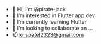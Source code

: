 - 👋 Hi, I’m @pirate-jack
- 👀 I’m interested in Flutter app dev
- 🌱 I’m currently learning Flutter
- 💞️ I’m looking to collaborate on ...
- 📫  krispatel2323@gmail.com

<!---
pirate-jack/pirate-jack is a ✨ special ✨ repository because its `README.md` (this file) appears on your GitHub profile.
You can click the Preview link to take a look at your changes.
--->
